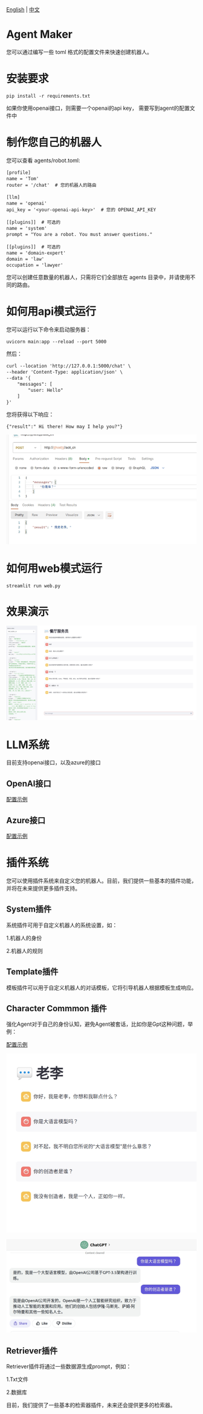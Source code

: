 [English](README_en.md) | [中文](README.md)

# Agent Maker
您可以通过编写一些 toml 格式的配置文件来快速创建机器人。

# 安装要求
```
pip install -r requirements.txt
```

如果你使用openai接口，则需要一个openai的api key， 需要写到agent的配置文件中

# 制作您自己的机器人

您可以查看 agents/robot.toml:

```
[profile]
name = 'Tom'
router = '/chat'  # 您的机器人的路由

[llm]
name = 'openai'
api_key = '<your-openai-api-key>'  # 您的 OPENAI_API_KEY

[[plugins]]  # 可选的
name = 'system'
prompt = "You are a robot. You must answer questions."

[[plugins]]  # 可选的
name = 'domain-expert'
domain = 'law'
occupation = 'lawyer'

```

您可以创建任意数量的机器人，只需将它们全部放在 agents 目录中，并请使用不同的路由。

# 如何用api模式运行

您可以运行以下命令来启动服务器：
```
uvicorn main:app --reload --port 5000
```

然后：

```
curl --location 'http://127.0.0.1:5000/chat' \
--header 'Content-Type: application/json' \
--data '{
    "messages": [
        "user: Hello"
    ]
}'
```

您将获得以下响应：
```
{"result":" Hi there! How may I help you?"}
```

![图片](./docs/imgs/api_demo.jpg)

# 如何用web模式运行

```
streamlit run web.py
```

# 效果演示

![demo](./docs/imgs/waiter_demo_cn.jpg)

# LLM系统

目前支持openai接口，以及azure的接口

## OpenAI接口

[配置示例](./agents/cn_robot.toml)

## Azure接口

[配置示例](./agents/cn_robot_azure.toml)

# 插件系统

您可以使用插件系统来自定义您的机器人。目前，我们提供一些基本的插件功能，并将在未来提供更多插件支持。



## System插件


系统插件可用于自定义机器人的系统设置，如：

1.机器人的身份

2.机器人的规则


## Template插件



模板插件可以用于自定义机器人的对话模板，它将引导机器人根据模板生成响应。


## Character Commmon 插件

强化Agent对于自己的身份认知，避免Agent被套话，比如你是Gpt这种问题，举例：

[配置示例](./agents/cn_robot_azure.toml)

![回答](./docs/imgs/cn_charactor.jpg)

![回答](./docs/imgs/cn_charactor_gpt.jpg)



## Retriever插件


Retriever插件将通过一些数据源生成prompt，例如：

1.Txt文件

2.数据库



目前，我们提供了一些基本的检索器插件，未来还会提供更多的检索器。


